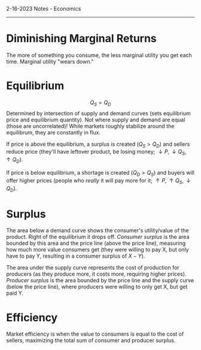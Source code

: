 ﻿2-16-2023 Notes - Economics

---

# Diminishing Marginal Returns
The more of something you consume, the less marginal utility you get each time. Marginal utility "wears down."

# Equilibrium
$$Q_S=Q_D$$
Determined by intersection of supply and demand curves (sets equilibrium price and equilibrium quantity).
Not where supply and demand are equal (those are uncorrelated)! While markets roughly stabilize around the equilibrum, they are constantly in flux.

If price is above the equilibrium, a surplus is created ($Q_S>Q_D$) and sellers reduce price (they'll have leftover product, be losing money; $\downarrow P, \downarrow Q_S, \uparrow Q_D$).

If price is below equilibrium, a shortage is created ($Q_D>Q_S$) and buyers will offer higher prices (people who *really* it will pay more for it; $\uparrow P, \uparrow Q_S, \downarrow Q_D$).

# Surplus
The area below a demand curve shows the consumer's utility/value of the product. Right of the equilibrium it drops off. *Consumer surplus* is the area bounded by this area and the price line (above the price line), measuring how much more value consumers get (they were willing to pay X, but only have to pay Y, resulting in a consumer surplus of $X-Y$).

The area under the supply curve represents the cost of production for producers (as they produce more, it costs more, requiring higher prices). *Producer surplus* is the area bounded by the price line and the supply curve (below the price line), where producers were willing to only get X, but get paid Y.

# Efficiency
Market efficiency is when the value to consumers is equal to the cost of sellers, maximizing the total sum of consumer and producer surplus.
